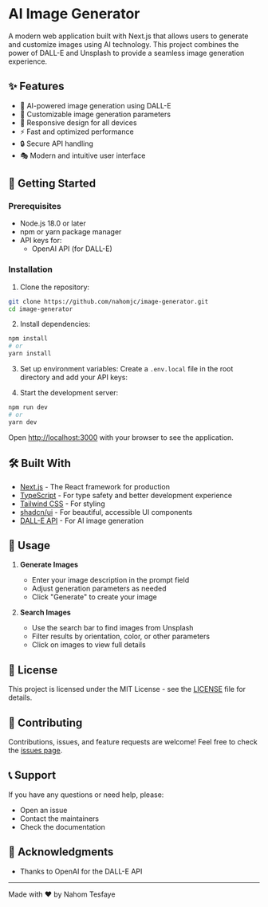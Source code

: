 # AI Image Generator

A modern web application built with Next.js that allows users to generate and customize images using AI technology. This project combines the power of DALL-E and Unsplash to provide a seamless image generation experience.

## ✨ Features

- 🎨 AI-powered image generation using DALL-E
- 🎯 Customizable image generation parameters
- 📱 Responsive design for all devices
- ⚡ Fast and optimized performance
- 🔒 Secure API handling
- 🎭 Modern and intuitive user interface

## 🚀 Getting Started

### Prerequisites

- Node.js 18.0 or later
- npm or yarn package manager
- API keys for:
  - OpenAI API (for DALL-E)

### Installation

1. Clone the repository:

```bash
git clone https://github.com/nahomjc/image-generator.git
cd image-generator
```

2. Install dependencies:

```bash
npm install
# or
yarn install
```

3. Set up environment variables:
   Create a `.env.local` file in the root directory and add your API keys:

4. Start the development server:

```bash
npm run dev
# or
yarn dev
```

Open [http://localhost:3000](http://localhost:3000) with your browser to see the application.

## 🛠️ Built With

- [Next.js](https://nextjs.org/) - The React framework for production
- [TypeScript](https://www.typescriptlang.org/) - For type safety and better development experience
- [Tailwind CSS](https://tailwindcss.com/) - For styling
- [shadcn/ui](https://ui.shadcn.com/) - For beautiful, accessible UI components
- [DALL-E API](https://openai.com/dall-e-2) - For AI image generation

## 📝 Usage

1. **Generate Images**

   - Enter your image description in the prompt field
   - Adjust generation parameters as needed
   - Click "Generate" to create your image

2. **Search Images**
   - Use the search bar to find images from Unsplash
   - Filter results by orientation, color, or other parameters
   - Click on images to view full details



## 📄 License

This project is licensed under the MIT License - see the [LICENSE](LICENSE) file for details.

## 🤝 Contributing

Contributions, issues, and feature requests are welcome! Feel free to check the [issues page](https://github.com/yourusername/image-generator/issues).

## 📞 Support

If you have any questions or need help, please:

- Open an issue
- Contact the maintainers
- Check the documentation

## 🙏 Acknowledgments

- Thanks to OpenAI for the DALL-E API

---

Made with ❤️ by Nahom Tesfaye
